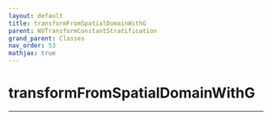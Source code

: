 ```yaml
---
layout: default
title: transformFromSpatialDomainWithG
parent: WVTransformConstantStratification
grand_parent: Classes
nav_order: 53
mathjax: true
---
```


#  transformFromSpatialDomainWithG




---

